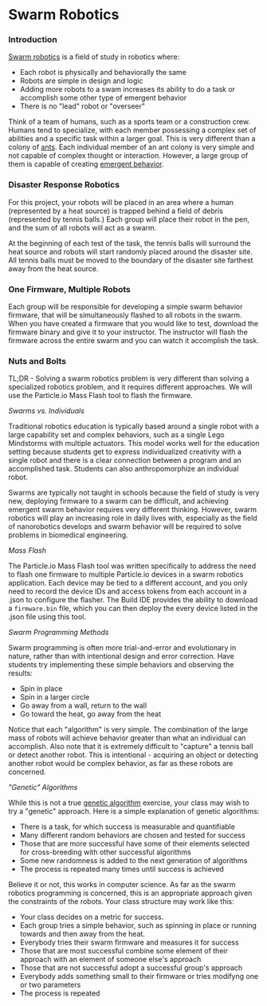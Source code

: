 # Swarm Robotics

### Introduction

[Swarm robotics](https://en.wikipedia.org/wiki/Swarm_robotics) is a field of study in robotics where:

- Each robot is physically and behaviorally the same
- Robots are simple in design and logic
- Adding more robots to a swam increases its ability to do a task or accomplish some other type of emergent behavior
- There is no "lead" robot or "overseer"

Think of a team of humans, such as a sports team or a construction crew. Humans tend to specialize, with each member possessing a complex set of abilities and a specific task within a larger goal. This is very different than a colony of [ants](https://en.wikipedia.org/wiki/Army_ant). Each individual member of an ant colony is very simple and not capable of complex thought or interaction. However, a large group of them is capable of creating [emergent behavior](https://en.wikipedia.org/wiki/Emergence).

### Disaster Response Robotics

For this project, your robots will be placed in an area where a human (represented by a heat source) is trapped behind a field of debris (represented by tennis balls.) Each group will place their robot in the pen, and the sum of all robots will act as a swarm.

At the beginning of each test of the task, the tennis balls will surround the heat source and robots will start randomly placed around the disaster site. All tennis balls must be moved to the boundary of the disaster site farthest away from the heat source.

### One Firmware, Multiple Robots

Each group will be responsible for developing a simple swarm behavior firmware, that will be simultaneously flashed to all robots in the swarm. When you have created a firmware that you would like to test, download the firmware binary and give it to your instructor. The instructor will flash the firmware across the entire swarm and you can watch it accomplish the task.

### Nuts and Bolts

TL;DR - Solving a swarm robotics problem is very different than solving a specialized robotics problem, and it requires different approaches. We will use the Particle.io Mass Flash tool to flash the firmware.

_*Swarms vs. Individuals*_

Traditional robotics education is typically based around a single robot with a large capability set and complex behaviors, such as a single Lego Mindstorms with multiple actuators. This model works well for the education setting because students get to express individualized creativity with a single robot and there is a clear connection between a program and an accomplished task. Students can also anthropomorphize an individual robot.

Swarms are typically not taught in schools because the field of study is very new, deploying firmware to a swarm can be difficult, and achieving emergent swarm behavior requires very different thinking. However, swarm robotics will play an increasing role in daily lives with, especially as the field of nanorobotics develops and swarm behavior will be required to solve problems in biomedical engineering.

_*Mass Flash*_

The Particle.io Mass Flash tool was written specifically to address the need to flash one firmware to multiple Particle.io devices in a swarm robotics application. Each device may be tied to a different account, and you only need to record the device IDs and access tokens from each account in a .json to configure the flasher. The Build IDE provides the ability to download a ```firmware.bin``` file, which you can then deploy the every device listed in the .json file using this tool.

_*Swarm Programming Methods*_

Swarm programming is often more trial-and-error and evolutionary in nature, rather than with intentional design and error correction. Have students try implementing these simple behaviors and observing the results:

- Spin in place
- Spin in a larger circle
- Go away from a wall, return to the wall
- Go toward the heat, go away from the heat

Notice that each "algorithm" is very simple. The combination of the large mass of robots will achieve behavior greater than what an individual can accomplish. Also note that it is extremely difficult to "capture" a tennis ball or detect another robot. This is intentional - acquiring an object or detecting another robot would be complex behavior, as far as these robots are concerned.

_*"Genetic" Algorithms*_

While this is not a true [genetic algorithm](https://en.wikipedia.org/wiki/Genetic_algorithm) exercise, your class may wish to try a "genetic" approach. Here is a simple explanation of genetic algorithms:

- There is a task, for which success is measurable and quantifiable
- Many different random behaviors are chosen and tested for success
- Those that are more successful have some of their elements selected for cross-breeding with other successful algorithms
- Some new randomness is added to the next generation of algorithms
- The process is repeated many times until success is achieved

Believe it or not, this works in computer science. As far as the swarm robotics programming is concerned, this is an appropriate approach given the constraints of the robots. Your class structure may work like this:

- Your class decides on a metric for success.
- Each group tries a simple behavior, such as spinning in place or running towards and then away from the heat.
- Everybody tries their swarm firmware and measures it for success
- Those that are most successful combine some element of their approach with an element of someone else's approach
- Those that are not successful adopt a successful group's approach
- Everybody adds something small to their firmware or tries modifyng one or two parameters
- The process is repeated